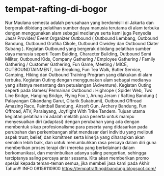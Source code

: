 # tempat-rafting-di-bogor
 Nur Maulana semesta adalah perusahaan yang berdomisili di Jakarta dan bergerak dibidang pelatihan sumber daya manusia terutama di alam terbuka dengan menggunakan alam sebagai medianya serta kami juga Penyedia Jasa/ Provider/ Event Organizer Outbound ( Outbound Lembang, Outbound Bandung, Outbound Grafika Cikole, Outbound Ciwidey dan Outbound Ciater Subang ). Kegiatan Outbound yang bergerak dibidang pelatihan sumber daya manusia seperti Team Buiding, Character Building, Outbound Semi Militer, Outbound Kids, Company Gathering / Employee Gathering / Family Gathering / Customer Gathering, Fun Game, Meeting / MICE, OUTBOUNDTAINMENT, Ice Breaking, Fun Tea Walk, Butler Service, Camping, Hiking dan Outbound Training Program yang dilakukan di alam terbuka. Kegiatan Outing dengan menggunakan alam sebagai medianya yang sifatnya menantang dan petualangan (Adventure). Kegiatan Outing seperti pada Games/ Permainan Outbound : Highrope ( Spider Web, Two Line Bridge, Hanging Bridge, Flying Fox ), Arung Jeram / Rafting Bandung ( Palayangan Cikandang Garut, Citarik Sukabumi), Outbound Offroad Amazing Race, Paintball Bandung, Airsoft Gun, Archery Bandung, Fun Offroad, ATV, Paralayang, Joyflight With Trike Tandem.  Tujuan utama kegiatan pelatihan ini adalah melatih para peserta untuk mampu menyesuaikan diri (adaptasi) dengan perubahan yang ada dengan membentuk sikap profesionalisme para peserta yang didasarkan pada perubahan dan perkembangan sifat mendasar dari individu yang meliputi aspek trust, belief, dan komitmen serta kinerja yang diharapkan akan semakin lebih baik, dan untuk menumbuhkan rasa percaya dalam diri guna memberikan proses terapi diri (mereka yang berkelainan) dalam berkomunikasi, dan menimbulkan adanya saling pengertian, sehingga terciptanya saling percaya antar sesama.  Kita akan memberikan promo spesial kepada teman-teman semua, jika membeli jasa kami pada Akhir Tahun!!!  INFO 08156110900      https://tempatraftingdibandung.blogspot.com/
